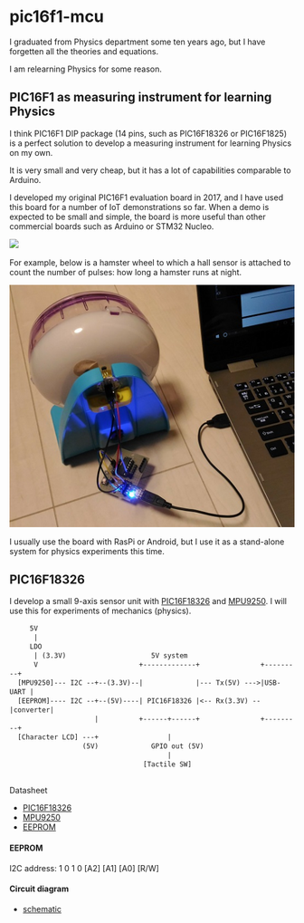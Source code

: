 # pic16f1-mcu

I graduated from Physics department some ten years ago, but I have forgetten all the theories and equations.

I am relearning Physics for some reason.

## PIC16F1 as measuring instrument for learning Physics

I think PIC16F1 DIP package (14 pins, such as PIC16F18326 or PIC16F1825) is a perfect solution to develop a measuring instrument for learning Physics on my own.

It is very small and very cheap, but it has a lot of capabilities comparable to Arduino.

I developed my original PIC16F1 evaluation board in 2017, and I have used this board for a number of IoT demonstrations so far. When a demo is expected to be small and simple, the board is more useful than other commercial boards such as Arduino or STM32 Nucleo.

![](https://docs.google.com/drawings/d/e/2PACX-1vTHoT0TZIyVhAgkDVHyuWkc1-_6oFHT2mF53g2q36bgH_qxplkvvRIkJ3PqJBNuTZauhhMmSiemMoZO/pub?w=680&h=400)

For example, below is a hamster wheel to which a hall sensor is attached to count the number of pulses: how long a hamster runs at night.

![](./doc/hamster_wheel.jpg)

I usually use the board with RasPi or Android, but I use it as a stand-alone system for physics experiments this time.

## PIC16F18326

I develop a small 9-axis sensor unit with [PIC16F18326](http://ww1.microchip.com/downloads/en/DeviceDoc/40001839B.pdf) and [MPU9250](https://www.invensense.com/products/motion-tracking/9-axis/mpu-9250/). I will use this for experiments of mechanics (physics).

```
     5V
      |
     LDO
      | (3.3V)                     5V system
      V                         +-------------+               +---------+
  [MPU9250]--- I2C --+--(3.3V)--|             |--- Tx(5V) --->|USB-UART |
  [EEPROM]---- I2C --+--(5V)----| PIC16F18326 |<-- Rx(3.3V) --|converter|
                     |          +------+------+               +---------+
  [Character LCD] ---+                 |
                  (5V)             GPIO out (5V)
                                       |
                                 [Tactile SW]
                           
```
Datasheet

- [PIC16F18326](http://ww1.microchip.com/downloads/en/DeviceDoc/40001839B.pdf)
- [MPU9250](https://www.invensense.com/products/motion-tracking/9-axis/mpu-9250/)
- [EEPROM](http://akizukidenshi.com/download/at24c256b.pdf)

#### EEPROM

I2C address: 1 0 1 0 [A2] [A1] [A0] [R/W]

#### Circuit diagram

- [schematic](./kicad/motion_detector/motion_detector.pdf)

